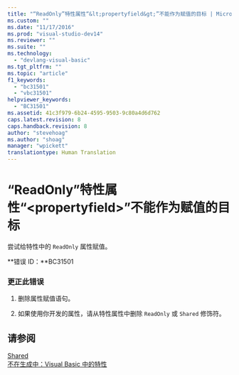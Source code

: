 ```yaml
---
title: "“ReadOnly”特性属性“&lt;propertyfield&gt;”不能作为赋值的目标 | Microsoft Docs"
ms.custom: ""
ms.date: "11/17/2016"
ms.prod: "visual-studio-dev14"
ms.reviewer: ""
ms.suite: ""
ms.technology: 
  - "devlang-visual-basic"
ms.tgt_pltfrm: ""
ms.topic: "article"
f1_keywords: 
  - "bc31501"
  - "vbc31501"
helpviewer_keywords: 
  - "BC31501"
ms.assetid: 41c3f979-6b24-4595-9503-9c80a4d6d762
caps.latest.revision: 8
caps.handback.revision: 8
author: "stevehoag"
ms.author: "shoag"
manager: "wpickett"
translationtype: Human Translation
---
```

# “ReadOnly”特性属性“&lt;propertyfield&gt;”不能作为赋值的目标
尝试给特性中的 `ReadOnly` 属性赋值。  
  
 **错误 ID：**BC31501  
  
### 更正此错误  
  
1.  删除属性赋值语句。  
  
2.  如果使用你开发的属性，请从特性属性中删除 `ReadOnly` 或 `Shared` 修饰符。  
  
## 请参阅  
 [Shared](../../visual-basic/language-reference/modifiers/shared.md)   
 [不在生成中：Visual Basic 中的特性](http://msdn.microsoft.com/zh-cn/620bfc0e-4582-4c8b-8432-ebc5c3dccc22)